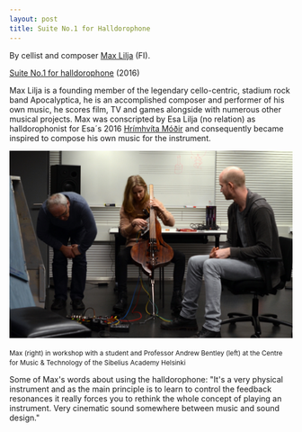 ```yaml
---
layout: post
title: Suite No.1 for Halldorophone
---
```

By cellist and composer [Max Lilja](https://en.wikipedia.org/wiki/Max_Lilja) (FI).

[Suite No.1 for halldorophone](https://www.maxlilja.com/music-for-halldorophone) (2016)

Max Lilja is a founding member of the legendary cello-centric, stadium rock band Apocalyptica, he is an accomplished composer and performer of his own music, he scores film, TV and games alongside with numerous other musical projects. Max was conscripted by Esa Lilja (no relation) as halldorophonist for Esa´s 2016 [Hrímhvíta Móðir](http://www.halldorophone.info/2016/01/01/Hrimhvita/) and consequently became inspired to compose his own music for the instrument.  

![CMT](/public/img/sibelius.jpg)  

<small>Max (right) in workshop with a student and Professor Andrew Bentley (left) at the Centre for Music & Technology of the Sibelius Academy Helsinki</small>  

Some of Max's words about using the halldorophone: "It's a very physical instrument and as the main principle is to learn to control the feedback resonances it really forces you to rethink the whole concept of playing an instrument. Very cinematic sound somewhere between music and sound design."
